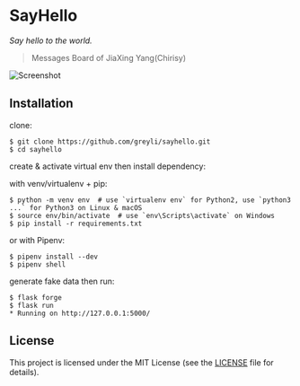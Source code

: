 # SayHello

*Say hello to the world.*

> Messages Board of JiaXing Yang(Chirisy)

![Screenshot](https://helloflask.com/screenshots/sayhello.png)

## Installation

clone:
```
$ git clone https://github.com/greyli/sayhello.git
$ cd sayhello
```
create & activate virtual env then install dependency:

with venv/virtualenv + pip:
```
$ python -m venv env  # use `virtualenv env` for Python2, use `python3 ...` for Python3 on Linux & macOS
$ source env/bin/activate  # use `env\Scripts\activate` on Windows
$ pip install -r requirements.txt
```
or with Pipenv:
```
$ pipenv install --dev
$ pipenv shell
```
generate fake data then run:
```
$ flask forge
$ flask run
* Running on http://127.0.0.1:5000/
```

## License

This project is licensed under the MIT License (see the
[LICENSE](LICENSE) file for details).
